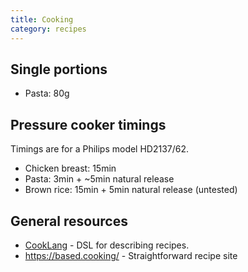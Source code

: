 ```yaml
---
title: Cooking
category: recipes
---
```


## Single portions

- Pasta: 80g

## Pressure cooker timings

Timings are for a Philips model HD2137/62.

- Chicken breast: 15min
- Pasta: 3min + ~5min natural release
- Brown rice: 15min + 5min natural release (untested)

## General resources

- [CookLang](https://cooklang.org/) - DSL for describing recipes.
- https://based.cooking/ - Straightforward recipe site
